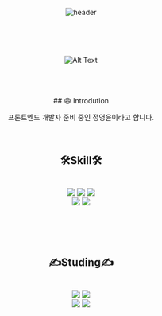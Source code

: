 <div align=center>

![header](https://capsule-render.vercel.app/api?type=rounded&color=FFCA28&height=130&section=header&text=Nacho613&fontSize=50)

<br/>
<br/>
<br/>

![Alt Text](https://media.tenor.com/bCfpwMjfAi0AAAAC/cat-typing.gif)

<br/>
<br/>
<br/>
## 😄 Introdution
<br/>

프론트엔드 개발자 준비 중인 정영윤이라고 합니다.
<br/>
<br/>
<br/>
  
## 🛠️Skill🛠️
<br/>

<img src="https://img.shields.io/badge/CSS3-1572B6?style=flat-square&logo=css3&logoColor=white"/>
<img src="https://img.shields.io/badge/JavaScript-FFCA28?style=flat-square&logo=javascript&logoColor=white"/>
<img src="https://img.shields.io/badge/React-61DAFB?style=flat-square&logo=react&logoColor=white"/><br/>
<img src="https://img.shields.io/badge/Node.js-339933?style=flat-square&logo=node.js&logoColor=white"/>
<img src="https://img.shields.io/badge/Python-3776AB?style=flat-square&logo=python&logoColor=white"/>
  
<br/>
<br/>
<br/>
<br/>
<br/>

## ✍️Studing✍️
<br/>

<img src="https://img.shields.io/badge/jQuery-0769AD?style=flat-square&logo=jquery&logoColor=white"/>
<img src="https://img.shields.io/badge/Mysql-4479A1?style=flat-square&logo=mysql&logoColor=white"/><br/>
<img src="https://img.shields.io/badge/Django-092E20?style=flat-square&logo=django&logoColor=white"/>
<img src="https://img.shields.io/badge/TypeScript-3178C6?style=flat-square&logo=TypeScript&logoColor=white"/>
<br/>
<br/>
<br/>
<br/>
<br/>

</div>
